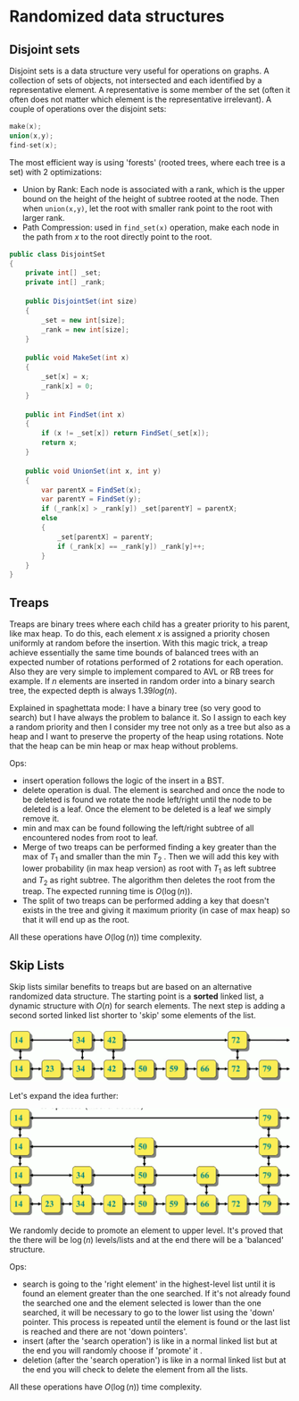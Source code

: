 # Randomized data structures 

## Disjoint sets 

Disjoint sets is a data structure very useful for operations on graphs. A collection of sets of objects, not intersected and each identified by a representative element.
A representative is some member of the set (often it often does not matter which element is the representative irrelevant).
A couple of operations over the disjoint sets:

````C
make(x);
union(x,y);
find-set(x);

````

The most efficient way is using 'forests' (rooted trees, where each tree is a set) with 2 optimizations: 

- Union by Rank: Each node is associated with a rank, which is the upper bound on the height of the height of subtree rooted at the node. Then when ```union(x,y)```, let the root with smaller rank point to the root with larger rank.
- Path Compression: used in ```find_set(x)``` operation, make each node in the path from $x$ to the root directly point to the root. 

````C#
public class DisjointSet 
{
    private int[] _set;
    private int[] _rank;

    public DisjointSet(int size)
    {
        _set = new int[size];
        _rank = new int[size];
    }
    
    public void MakeSet(int x)
    {
        _set[x] = x;
        _rank[x] = 0;
    }
    
    public int FindSet(int x)
    {
        if (x != _set[x]) return FindSet(_set[x]);
        return x;
    }

    public void UnionSet(int x, int y)
    {
        var parentX = FindSet(x);
        var parentY = FindSet(y);
        if (_rank[x] > _rank[y]) _set[parentY] = parentX;
        else
        {
            _set[parentX] = parentY;
            if (_rank[x] == _rank[y]) _rank[y]++;
        }
    }
}
````

## Treaps 

Treaps are binary trees where each child has a greater priority to his parent, like max heap. To do this, each element $x$ is assigned a priority chosen uniformly at random before the insertion.
With this magic trick, a treap achieve essentially the same time bounds of balanced trees with an expected number of rotations performed of 2 rotations for each operation. Also they are very simple to implement compared to AVL or RB trees for example.  If $n$ elements are inserted in random order into a binary search tree, the expected depth is always $1.39 log(n)$. 

Explained in spaghettata mode: I have a binary tree (so very good to search) but I have always the problem to balance it. So I assign to each key a random priority and then I consider my tree not only as a tree but also as a heap and I want to preserve the property of the heap using rotations. Note that the heap can be min heap or max heap without problems. 

Ops: 

- insert operation follows the logic of the insert in a BST. 
- delete operation is dual. The element is searched and once the node to be deleted is found we rotate the node left/right until the node to be deleted is a leaf. Once the element to be deleted is a leaf we simply remove it. 
- min and max can be found following the left/right subtree of all encountered nodes from root to leaf. 
- Merge of two treaps can be performed finding a key greater than the max of $T_1$ and smaller than the min $T_2$ . Then we will add this key with lower probability (in max heap version) as root with $T_1$ as left subtree and $T_2$ as right subtree. The algorithm then deletes the root from the treap. The expected running time is $O(\log (n))$. 
- The split of two treaps can be performed adding a key that doesn't exists in the tree and giving it maximum priority (in case of max heap) so that it will end up as the root. 


All these operations have $O(\log (n))$ time complexity. 

## Skip Lists 

Skip lists similar benefits to treaps but are based on an alternative randomized data structure. The starting point is a **sorted** linked list, a dynamic structure with $O(n)$ for search elements. The next step is adding a second sorted linked list shorter to 'skip' some elements of the list.


![](images/e191f6eb26b506f9012bc91dc053628a.png)

Let's expand the idea further: 

![](images/0a0ab759a0ea37f48460f25c31329e3b.png)


We randomly decide to promote an element to upper level. It's proved that the there will be $\log (n)$ levels/lists and at the end there will be a 'balanced' structure. 

Ops: 

- search is going to the 'right element' in the highest-level list until it is found an element greater than the one searched. If it's not already found the searched one and the element selected is lower than the one searched, it will be necessary to go to the lower list using the 'down' pointer. This process is repeated until the element is found or the last list is reached and there are not 'down pointers'.
- insert (after the 'search operation') is like in a normal linked list but at the end you will randomly choose if 'promote' it .
- deletion (after the 'search operation') is like in a normal linked list but at the end you will check to delete the element from all the lists.

All these operations have $O(\log (n))$ time complexity. 